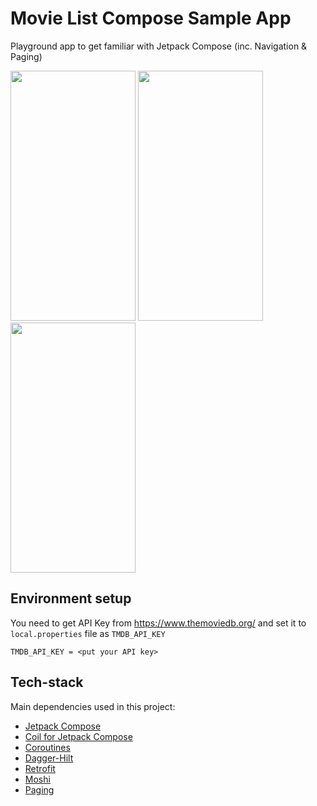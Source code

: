 # Movie List Compose Sample App

Playground app to get familiar with Jetpack Compose (inc. Navigation & Paging)

<img src="https://github.com/yasintanriverdi/movies-compose/blob/main/images/home.png" width="200" height="400"> <img src="https://github.com/yasintanriverdi/movies-compose/blob/main/images/detail.png" width="200" height="400"> <img src="https://github.com/yasintanriverdi/movies-compose/blob/main/images/about.png" width="200" height="400">

## Environment setup

You need to get API Key from https://www.themoviedb.org/ and set it to `local.properties` file as `TMDB_API_KEY`

```properties
TMDB_API_KEY = <put your API key>
```

## Tech-stack

Main dependencies used in this project:

* [Jetpack Compose](https://developer.android.com/jetpack/compose)
* [Coil for Jetpack Compose](https://github.com/chrisbanes/accompanist/tree/main/coil)
* [Coroutines](https://kotlinlang.org/docs/reference/coroutines-overview.html)
* [Dagger-Hilt](https://dagger.dev/hilt/)
* [Retrofit](https://github.com/square/retrofit)
* [Moshi](https://github.com/square/moshi)
* [Paging](https://developer.android.com/topic/libraries/architecture/paging)